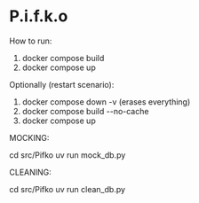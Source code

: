 # P.i.f.k.o



How to run:

1. docker compose build
2. docker compose up




Optionally (restart scenario):

1. docker compose down -v  (erases everything)
2. docker compose build --no-cache
3. docker compose up



MOCKING: 

cd src/Pifko
uv run mock_db.py

CLEANING:

cd src/Pifko
uv run clean_db.py